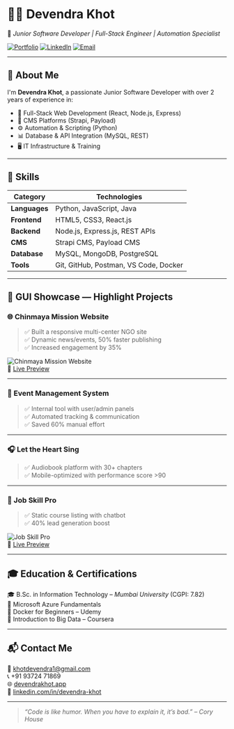 # 👨‍💻 Devendra Khot

🎯 *Junior Software Developer | Full-Stack Engineer | Automation Specialist*

[![Portfolio](https://img.shields.io/badge/Portfolio-devendrakhot.app-0a192f?style=flat&logo=google-chrome&logoColor=white)](https://devendrakhot.netlify.app)
[![LinkedIn](https://img.shields.io/badge/LinkedIn-devendra--khot-blue?style=flat&logo=linkedin)](https://www.linkedin.com/in/devendra-khot)
[![Email](https://img.shields.io/badge/Email-khotdevendra1@gmail.com-red?style=flat&logo=gmail)](mailto:khotdevendra1@gmail.com)

---

## 🧠 About Me

I'm **Devendra Khot**, a passionate Junior Software Developer with over 2 years of experience in:

- 🔧 Full-Stack Web Development (React, Node.js, Express)
- 🧩 CMS Platforms (Strapi, Payload)
- ⚙️ Automation & Scripting (Python)
- 📊 Database & API Integration (MySQL, REST)
- 🖥️ IT Infrastructure & Training

---

## 🚀 Skills

| Category        | Technologies |
|-----------------|--------------|
| **Languages**   | Python, JavaScript, Java |
| **Frontend**    | HTML5, CSS3, React.js |
| **Backend**     | Node.js, Express.js, REST APIs |
| **CMS**         | Strapi CMS, Payload CMS |
| **Database**    | MySQL, MongoDB, PostgreSQL |
| **Tools**       | Git, GitHub, Postman, VS Code, Docker |

---

## 📸 GUI Showcase — Highlight Projects

### 🌐 Chinmaya Mission Website

> ✅ Built a responsive multi-center NGO site  
> ✅ Dynamic news/events, 50% faster publishing  
> ✅ Increased engagement by 35%

![Chinmaya Mission Website](https://via.placeholder.com/800x400.png?text=Chinmaya+Mission+Website+Screenshot)  
🔗 [Live Preview](https://www.chinmayamission.com/)

---

### 📅 Event Management System

> ✅ Internal tool with user/admin panels  
> ✅ Automated tracking & communication  
> ✅ Saved 60% manual effort


---

### 🎧 Let the Heart Sing

> ✅ Audiobook platform with 30+ chapters  
> ✅ Mobile-optimized with performance score >90


---

### 🧠 Job Skill Pro

> ✅ Static course listing with chatbot  
> ✅ 40% lead generation boost

![Job Skill Pro](https://via.placeholder.com/800x400.png?text=Job+Skill+Pro+Screenshot)  
🔗 [Live Preview](https://jspor.netlify.app/)

---

## 🎓 Education & Certifications

🎓 B.Sc. in Information Technology – *Mumbai University* (CGPI: 7.82)  
📜 Microsoft Azure Fundamentals  
📜 Docker for Beginners – Udemy  
📜 Introduction to Big Data – Coursera

---

## 📬 Contact Me

📧 [khotdevendra1@gmail.com](mailto:khotdevendra1@gmail.com)  
📞 +91 93724 71869  
🌐 [devendrakhot.app](https://devendrakhot.netlify.app)  
🔗 [linkedin.com/in/devendra-khot](https://www.linkedin.com/in/devendra-khot)

---

> *“Code is like humor. When you have to explain it, it’s bad.” – Cory House*
